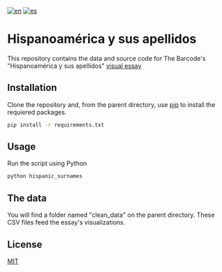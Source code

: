 [![en](https://img.shields.io/badge/lang-en-red.svg)](https://github.com/TheBarcodeProject/hispanic-surnames/blob/main/README.md)
[![es](https://img.shields.io/badge/lang-es-yellow.svg)](https://github.com/TheBarcodeProject/hispanic-surnames/blob/main/README.es.md)

# Hispanoamérica y sus apellidos

This repository contains the data and source code for The Barcode's "Hispanoamérica y sus apellidos" [visual essay](https://www.thebarcode.io/el-nombre-del-padre/ 'El nombre del padre')

## Installation

Clone the repository and, from the parent directory, use [pip](https://pip.pypa.io/en/stable/) to install the requiered packages.

```bash
pip install -r requirements.txt
```

## Usage

Run the script using Python

```python
python hispanic_surnames
```

## The data
You will find a folder named "clean_data" on the parent directory.  These CSV files feed the essay's visualizations.


## License
[MIT](https://choosealicense.com/licenses/mit/)